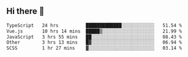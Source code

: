 ## Hi there 👋

<!--START_SECTION:waka-->

```txt
TypeScript   24 hrs          █████████████░░░░░░░░░░░░   51.54 %
Vue.js       10 hrs 14 mins  █████▒░░░░░░░░░░░░░░░░░░░   21.99 %
JavaScript   3 hrs 55 mins   ██░░░░░░░░░░░░░░░░░░░░░░░   08.43 %
Other        3 hrs 13 mins   █▓░░░░░░░░░░░░░░░░░░░░░░░   06.94 %
SCSS         1 hr 27 mins    ▓░░░░░░░░░░░░░░░░░░░░░░░░   03.14 %
```

<!--END_SECTION:waka-->
